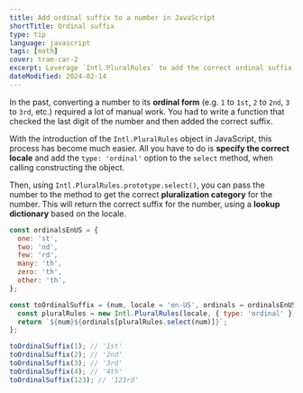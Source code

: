 ```yaml
---
title: Add ordinal suffix to a number in JavaScript
shortTitle: Ordinal suffix
type: tip
language: javascript
tags: [math]
cover: tram-car-2
excerpt: Leverage `Intl.PluralRules` to add the correct ordinal suffix to a number in JavaScript.
dateModified: 2024-02-14
---
```


In the past, converting a number to its **ordinal form** (e.g. `1` to `1st`, `2` to `2nd`, `3` to `3rd`, etc.) required a lot of manual work. You had to write a function that checked the last digit of the number and then added the correct suffix.

With the introduction of the `Intl.PluralRules` object in JavaScript, this process has become much easier. All you have to do is **specify the correct locale** and add the `type: 'ordinal'` option to the `select` method, when calling constructing the object.

Then, using `Intl.PluralRules.prototype.select()`, you can pass the number to the method to get the correct **pluralization category** for the number. This will return the correct suffix for the number, using a **lookup dictionary** based on the locale.

```js
const ordinalsEnUS = {
  one: 'st',
  two: 'nd',
  few: 'rd',
  many: 'th',
  zero: 'th',
  other: 'th',
};

const toOrdinalSuffix = (num, locale = 'en-US', ordinals = ordinalsEnUS) => {
  const pluralRules = new Intl.PluralRules(locale, { type: 'ordinal' });
  return `${num}${ordinals[pluralRules.select(num)]}`;
};

toOrdinalSuffix(1); // '1st'
toOrdinalSuffix(2); // '2nd'
toOrdinalSuffix(3); // '3rd'
toOrdinalSuffix(4); // '4th'
toOrdinalSuffix(123); // '123rd'
```
